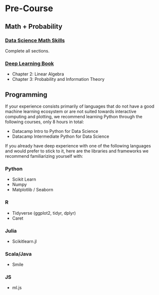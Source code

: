 # Pre-Course

## Math + Probability

### [Data Science Math Skills](https://www.coursera.org/learn/datasciencemathskills)

Complete all sections.

### [Deep Learning Book](http://www.deeplearningbook.org/)
* Chapter 2: Linear Algebra
* Chapter 3: Probability and Information Theory


## Programming

If your experience consists primarily of languages that do not have a good machine learning ecosystem or are not suited towards interactive computing and plotting, we recommend learning Python through the following courses, only 8 hours in total:

* Datacamp Intro to Python for Data Science
* Datacamp Intermediate Python for Data Science

If you already have deep experience with one of the following languages and would prefer to stick to it, here are the libraries and frameworks we recommend familiarizing yourself with:

### Python

* Scikit Learn
* Numpy
* Matplotlib / Seaborn

### R

* Tidyverse (ggplot2, tidyr, dplyr)
* Caret

### Julia

* Scikitlearn.jl

### Scala/Java

* Smile

### JS

* ml.js
